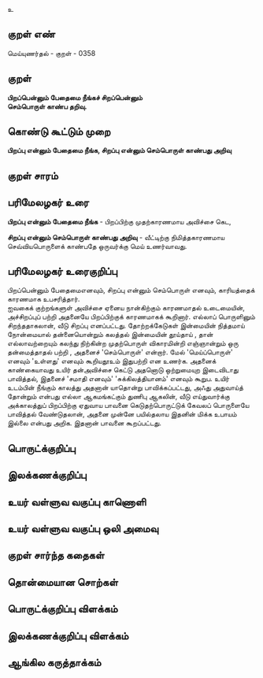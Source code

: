 உ

## குறள் எண் 

மெய்யுணர்தல் - குறள் - 0358  

## குறள் 

**பிறப்பென்னும் பேதைமை நீங்கச் சிறப்பென்னும்  
செம்பொருள் காண்ப தறிவு.**

## கொண்டு கூட்டும் முறை

**பிறப்பு என்னும் பேதைமை நீங்க, சிறப்பு என்னும் செம்பொருள் காண்பது அறிவு** 

## குறள் சாரம் 


## பரிமேலழகர் உரை

**பிறப்பு என்னும் பேதைமை நீங்க** - பிறப்பிற்கு முதற்காரணமாய அவிச்சை கெட,  

**சிறப்பு என்னும் செம்பொருள் காண்பது அறிவு** - வீட்டிற்கு நிமித்தகாரணமாய செவ்வியபொருளைக் காண்பதே ஒருவர்க்கு மெய் உணர்வாவது. 

## பரிமேலழகர் உரைகுறிப்பு   

பிறப்பென்னும் பேதைமைஎனவும், சிறப்பு என்னும் செம்பொருள் எனவும், காரியத்தைக் காரணமாக உபசரித்தார்.  
ஐவகைக் குற்றங்களுள் அவிச்சை ஏனைய நான்கிற்கும் காரணமாதல் உடைமையின், அச்சிறப்புப் பற்றி அதனையே பிறப்பிற்குக் காரணமாகக் கூறினார். எல்லாப் பொருளினும் சிறந்ததாகலான், வீடு சிறப்பு எனப்பட்டது. தோற்றக்கேடுகள் இன்மையின் நித்தமாய் நோன்மையால் தன்னையொன்றும் கலத்தல் இன்மையின் தூய்தாய் , தான் எல்லாவற்றையும் கலந்து நிற்கின்ற முதற்பொருள் விகாரமின்றி எஞ்ஞான்றும் ஒரு தன்மைத்தாதல் பற்றி , அதனைச் 'செம்பொருள்' என்றார். மேல் 'மெய்ப்பொருள்' எனவும் 'உள்ளது' எனவும் கூறியதூஉம் இதுபற்றி என உணர்க. அதனைக் காண்கையாவது உயிர் தன்அவிச்சை கெட்டு அதனொடு ஒற்றுமையுற இடைவிடாது பாவித்தல், இதனைச் 'சமாதி எனவும்' 'சுக்கிலத்தியானம்' எனவும் கூறுப. உயிர் உடம்பின் நீங்கும் காலத்து அதனான் யாதொன்று பாவிக்கப்பட்டது, அஃது அதுவாய்த் தோன்றும் என்பது எல்லா ஆகமங்கட்கும் துணிபு ஆகலின், வீடு எய்துவார்க்கு அக்காலத்துப் பிறப்பிற்கு ஏதுவாய பாவனை கெடுதற்பொருட்டுக் கேவலப் பொருளையே பாவித்தல் வேண்டுதலான், அதனை முன்னே பயில்தலாய இதனின் மிக்க உபாயம் இல்லை என்பது அறிக. இதனான் பாவனை கூறப்பட்டது.    

## பொருட்க்குறிப்பு 


## இலக்கணக்குறிப்பு  


## உயர் வள்ளுவ வகுப்பு காணொளி


## உயர் வள்ளுவ வகுப்பு ஒலி அமைவு 

 
## குறள் சார்ந்த கதைகள் 


## தொன்மையான சொற்கள்


## பொருட்க்குறிப்பு விளக்கம்


## இலக்கணக்குறிப்பு விளக்கம்


## ஆங்கில கருத்தாக்கம் 



